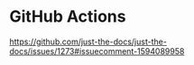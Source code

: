 # GitHub Actions

https://github.com/just-the-docs/just-the-docs/issues/1273#issuecomment-1594089958



